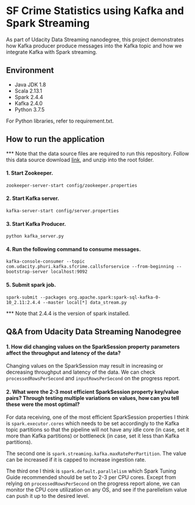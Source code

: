 # SF Crime Statistics using Kafka and Spark Streaming
As part of Udacity Data Streaming nanodegree, this project demonstrates how Kafka producer produce messages into the Kafka topic and how we integrate Kafka with Spark streaming.

## Environment
- Java JDK 1.8
- Scala 2.13.1
- Spark 2.4.4
- Kafka 2.4.0
- Python 3.7.5

For Python libraries, refer to requirement.txt.

## How to run the application
*** Note that the data source files are required to run this repository.  Follow this data source download [link](https://drive.google.com/file/d/1FqsGfUiczZkGUCqzo8otwKLcIa9n--3-/view?usp=sharing), and unzip into the root folder.

#### 1. Start Zookeeper.

`zookeeper-server-start config/zookeeper.properties`

#### 2. Start Kafka server.

`kafka-server-start config/server.properties`

#### 3. Start Kafka Producer.

`python kafka_server.py`

#### 4. Run the following command to consume messages.

`kafka-console-consumer --topic com.udacity.phuri.kafka.sfcrime.callsforservice --from-beginning --bootstrap-server localhost:9092`

#### 5. Submit spark job.

`spark-submit --packages org.apache.spark:spark-sql-kafka-0-10_2.11:2.4.4 --master local[*] data_stream.py`

*** Note that 2.4.4 is the version of spark installed.


## Q&A from Udacity Data Streaming Nanodegree

#### 1. How did changing values on the SparkSession property parameters affect the throughput and latency of the data?

Changing values on the SparkSession may result in increasing or decreasing throughput and latency of the data.  We can check `processedRowsPerSecond` and `inputRowsPerSecond` on the progress report. 

#### 2. What were the 2-3 most efficient SparkSession property key/value pairs? Through testing multiple variations on values, how can you tell these were the most optimal?

For data receiving, one of the most efficient SparkSession properties I think is `spark.executor.cores` which needs to be set accordingly to the Kafka topic partitions so that the pipeline will not have any idle core (in case, set it more than Kafka partitions) or bottleneck (in case, set it less than Kafka partitions).

The second one is `spark.streaming.kafka.maxRatePerPartition`.  The value can be increased if it is capped to increase ingestion rate.

The third one I think is `spark.default.parallelism` which Spark Tuning Guide recommended should be set to 2-3 per CPU cores.  Except from relying on `processedRowsPerSecond` on the progress report alone, we can monitor the CPU core utilization on any OS, and see if the parellelism value can push it up to the desired level.
